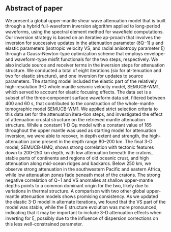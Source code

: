 ## Abstract of paper
 We present a global upper-mantle shear wave attenuation model that is built through a hybrid full-waveform inversion algorithm applied to long-period waveforms, using the spectral element method for waveﬁeld computations. Our inversion strategy is based on an iterative ap-proach that involves the inversion for successive updates in the attenuation parameter (δQ−1) μ and elastic parameters (isotropic velocity VS, and radial anisotropy parameter ξ) through a Gauss–Newton-type optimization scheme that employs envelope- and waveform-type misﬁt functionals for the two steps, respectively. We also include source and receiver terms in the inversion steps for attenuation structure. We conducted a total of eight iterations (six for at-tenuation and two for elastic structure), and one inversion for updates to source parameters. The starting model included the elastic part of the relatively high-resolution 3-D whole mantle seismic velocity model, SEMUCB-WM1, which served to account for elastic focusing effects. The data set is a subset of the three-component surface waveform data set, ﬁltered between 400 and 60 s, that contributed to the construction of the whole-mantle tomographic model SEMUCB-WM1. We applied strict selection criteria to this data set for the attenuation itera-tion steps, and investigated the effect of attenuation crustal structure on the retrieved mantle attenuation structure. While a constant 1-D Qμ model with a constant value of 165 throughout the upper mantle was used as starting model for attenuation inversion, we were able to recover, in depth extent and strength, the high-attenuation zone present in the depth range 80–200 km. The ﬁnal 3-D model, SEMUCB-UMQ, shows strong correlation with tectonic features down to 200–250 km depth, with low attenuation beneath the cratons, stable parts of continents and regions of old oceanic crust, and high attenuation along mid-ocean ridges and backarcs. Below 250 km, we observe strong attenuation in the southwestern Paciﬁc and eastern Africa, while low attenuation zones fade beneath most of the cratons. The strong negative correlation of Q−1 and VS anomalies at shallow upper-mantle depths points to a common dominant origin for the two, likely due to variations in thermal structure. A comparison with two other global upper-mantle attenuation models shows promising consistency. As we updated the elastic 3-D model in alternate iterations, we found that the VS part of the model was stable, while the ξ structure evolution was more pronounced, indicating that it may be important to include 3-D attenuation effects when inverting for ξ, possibly due to the inﬂuence of dispersion corrections on this less well-constrained parameter.
